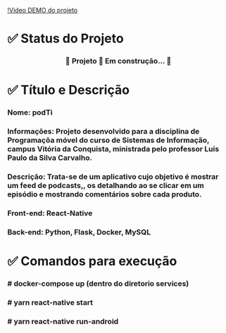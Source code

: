 [!Video DEMO do projeto](https://www.youtube.com/watch?v=zGbm3IukxQk)
<h1>✅ Status do Projeto</h1>
<h3 align="center"> 
	🚧  Projeto 🚀 Em construção...  🚧
</h3>

<h1>✅ Título e Descrição</h1>
<h3>Nome: podTi</h3>
<h3>Informações: Projeto desenvolvido para a disciplina de Programaçõa móvel do curso de Sistemas de Informação,
campus Vitória da Conquista, ministrada pelo professor Luis Paulo da Silva Carvalho.</h3>
<h3>Descrição: Trata-se de um aplicativo cujo objetivo é mostrar um feed de podcasts,, 
os detalhando ao se clicar em um episódio e mostrando comentários sobre cada produto.</h3>
<h3>Front-end: React-Native</h3>
<h3>Back-end: Python, Flask, Docker, MySQL</h3>


<h1>✅ Comandos para execução</h1>
<h3> # docker-compose up (dentro do diretorio services) </h3>
<h3> # yarn react-native start </h3>
<h3> # yarn react-native run-android </h3>

